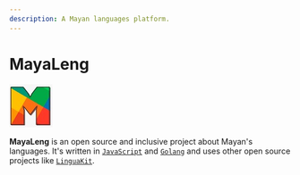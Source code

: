 ```yaml
---
description: A Mayan languages platform.
---
```


# MayaLeng

![](.gitbook/assets/m5svdn-7ekumilvgpqn-whatsapp-image-2020-04-26-at-12.26.43.jpeg)

**MayaLeng** is an open source and inclusive project about Mayan's languages. It's written in [`JavaScript`](https://www.javascript.com/) and [`Golang`](https://golang.org) and uses other open source projects like [`LinguaKit`](https://github.com/citiususc/Linguakit).

